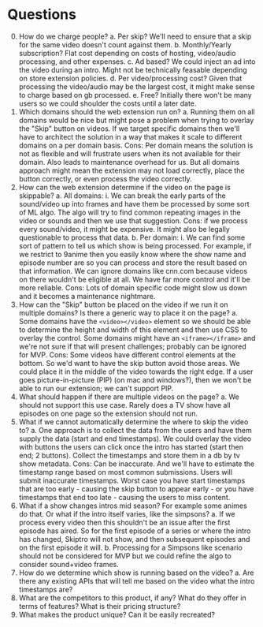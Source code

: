 # Questions
0. How do we charge people?
   a. Per skip? We'll need to ensure that a skip for the same video doesn't count against them.
   b. Monthly/Yearly subscription? Flat cost depending on costs of hosting, video/audio processing, and other expenses.
   c. Ad based? We could inject an ad into the video during an intro. Might not be technically feasable depending on store extension policies.
   d. Per video/processing cost? Given that processing the video/audio may be the largest cost, it might make sense to charge based on gb processed.
   e. Free? Initially there won't be many users so we could shoulder the costs until a later date.
1. Which domains should the web extension run on?
   a. Running them on all domains would be nice but might pose a problem when trying to overlay the "Skip" button on videos. If we target specific domains then we'll have to architect the solution in a way that makes it scale to different domains on a per domain basis.
      Cons: Per domain means the solution is not as flexible and will frustrate users when its not available for their domain. Also leads to maintenance overhead for us. But all domains approach might mean the extension may not load correctly, place the button correctly, or even process the video correctly. 
2. How can the web extension determine if the video on the page is skippable?
   a. All domains: 
      i. We can break the early parts of the sound/video up into frames and have them be processed by some sort of ML algo. The algo will try to find common repeating images in the video or sounds and then we use that suggestion. 
         Cons: if we process every sound/video, it might be expensive. It might also be legally questionable to process that data.
   b. Per domain:
      i. We can find some sort of pattern to tell us which show is being processed. For example, if we restrict to 9anime then you easily know where the show name and episode number are so you can process and store the result based on that information. We can ignore domains like cnn.com because videos on there wouldn't be eligible at all. We have far more control and it'll be more reliable.
         Cons: Lots of domain specific code might slow us down and it becomes a maintenance nightmare.
3. How can the "Skip" button be placed on the video if we run it on multiple domains? Is there a generic way to place it on the page?
   a. Some domains have the `<video></video>` element so we should be able to determine the height and width of this element and then use CSS to overlay the control. Some domains might have an `<iframe></iframe>` and we're not sure if that will present challenges; probably can be ignored for MVP.
       Cons: Some videos have different control elements at the bottom. So we'd want to have the skip button avoid those areas. We could place it in the middle of the video towards the right edge. If a user goes picture-in-picture (PIP) (on mac and windows?), then we won't be able to run our extension; we can't support PIP.
4. What should happen if there are multiple videos on the page?
   a. We should not support this use case. Rarely does a TV show have all episodes on one page so the extension should not run. 
5. What if we cannot automatically determine the where to skip the video to?
   a. One approach is to collect the data from the users and have them supply the data (start and end timestamps). We could overlay the video with buttons the users can click once the intro has started (start then end; 2 buttons). Collect the timestamps and store them in a db by tv show metadata.
    Cons: Can be inaccurate. And we'll have to estimate the timestamp range based on most common submissions. Users will submit inaccurate timestamps. Worst case you have start timestamps that are too early - causing the skip button to appear early - or you have timestamps that end too late - causing the users to miss content.
6. What if a show changes intros mid season? For example some animes do that. Or what if the intro itself varies, like the simpsons?
   a. If we process every video then this shouldn't be an issue after the first episode has aired. So for the first episode of a series or where the intro has changed, Skiptro will not show, and then subsequent episodes and on the first episode it will.
   b. Processing for a Simpsons like scenario should not be considered for MVP but we could refine the algo to consider sound+video frames.
7. How do we determine which show is running based on the video?
   a. Are there any existing APIs that will tell me based on the video what the intro timestamps are?
8. What are the competitors to this product, if any? What do they offer in terms of features? What is their pricing structure?
9. What makes the product unique? Can it be easily recreated? 
